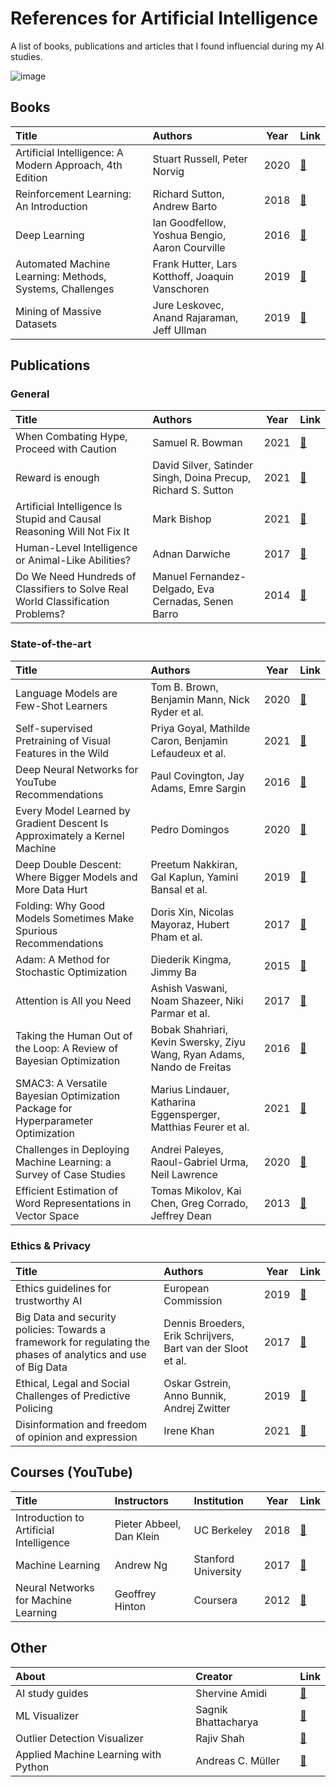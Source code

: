 # References for Artificial Intelligence
A list of books, publications and articles that I found influencial during my AI studies.

![image](https://user-images.githubusercontent.com/8168416/157867347-cea81f28-4733-454e-b1c6-4db35ad6de7c.png)

## Books
|Title|Authors|Year|Link|
|:-------------|:-------------|-------------|-------------|
|Artificial Intelligence: A Modern Approach, 4th Edition|Stuart Russell, Peter Norvig|2020|[:link:](https://www.pearson.com/us/higher-education/program/Russell-Artificial-Intelligence-A-Modern-Approach-4th-Edition/PGM1263338.html)|
|Reinforcement Learning: An Introduction|Richard Sutton, Andrew Barto|2018|[:link:](https://dl.acm.org/doi/10.5555/3312046)|
|Deep Learning|Ian Goodfellow, Yoshua Bengio, Aaron Courville|2016|[:link:](https://www.deeplearningbook.org/)|
|Automated Machine Learning: Methods, Systems, Challenges|Frank Hutter, Lars Kotthoff, Joaquin Vanschoren|2019|[:link:](https://link.springer.com/book/10.1007/978-3-030-05318-5)|
|Mining of Massive Datasets|Jure Leskovec, Anand Rajaraman, Jeff Ullman|2019|[:link:](http://www.mmds.org/)|

## Publications

### General

|Title|Authors|Year|Link|
|:-------------|:-------------|-------------|-------------|
|When Combating Hype, Proceed with Caution|Samuel R. Bowman|2021|[:link:](https://arxiv.org/abs/2110.08300)|
|Reward is enough|David Silver, Satinder Singh, Doina Precup, Richard S. Sutton|2021|[:link:](https://www.sciencedirect.com/science/article/pii/S0004370221000862)|
|Artificial Intelligence Is Stupid and Causal Reasoning Will Not Fix It|Mark Bishop|2021|[:link:](https://www.ncbi.nlm.nih.gov/pmc/articles/PMC7874145/)|
|Human-Level Intelligence or Animal-Like Abilities?|Adnan Darwiche|2017|[:link:](https://arxiv.org/abs/1707.04327)|
|Do We Need Hundreds of Classifiers to Solve Real World Classification Problems?|Manuel Fernandez-Delgado, Eva Cernadas, Senen Barro|2014|[:link:](https://jmlr.org/papers/volume15/delgado14a/delgado14a.pdf)|

### State-of-the-art

|Title|Authors|Year|Link|
|:-------------|:-------------|-------------|-------------|
|Language Models are Few-Shot Learners|Tom B. Brown, Benjamin Mann, Nick Ryder et al.|2020|[:link:](https://arxiv.org/pdf/2005.14165.pdf)|
|Self-supervised Pretraining of Visual Features in the Wild|Priya Goyal, Mathilde Caron, Benjamin Lefaudeux et al.|2021|[:link:](https://arxiv.org/pdf/2103.01988.pdf?fbclid=IwAR2pqhYda6MV9r2b3Afx_0eKUiZhX-Es6Pa_FbLOqH8fglQzO2kY3yKxZE8)|
|Deep Neural Networks for YouTube Recommendations|Paul Covington, Jay Adams, Emre Sargin|2016|[:link:](https://storage.googleapis.com/pub-tools-public-publication-data/pdf/45530.pdf)|
|Every Model Learned by Gradient Descent Is Approximately a Kernel Machine|Pedro Domingos|2020|[:link:](https://arxiv.org/abs/2012.00152)|
|Deep Double Descent: Where Bigger Models and More Data Hurt|Preetum Nakkiran, Gal Kaplun, Yamini Bansal et al.|2019|[:link:](https://arxiv.org/abs/1912.02292)|
|Folding: Why Good Models Sometimes Make Spurious Recommendations|Doris Xin, Nicolas Mayoraz, Hubert Pham et al.|2017|[:link:](https://dl.acm.org/doi/pdf/10.1145/3109859.3109911)|
|Adam: A Method for Stochastic Optimization|Diederik Kingma, Jimmy Ba|2015|[:link:](https://arxiv.org/abs/1412.6980)|
|Attention is All you Need|Ashish Vaswani, Noam Shazeer, Niki Parmar et al.|2017|[:link:](https://arxiv.org/abs/1706.03762)|
|Taking the Human Out of the Loop: A Review of Bayesian Optimization|Bobak Shahriari, Kevin Swersky, Ziyu Wang, Ryan Adams, Nando de Freitas|2016|[:link:](https://ieeexplore.ieee.org/document/7352306)|
|SMAC3: A Versatile Bayesian Optimization Package for Hyperparameter Optimization|Marius Lindauer, Katharina Eggensperger, Matthias Feurer et al.|2021|[:link:](https://arxiv.org/abs/2109.09831)|
|Challenges in Deploying Machine Learning: a Survey of Case Studies|Andrei Paleyes, Raoul-Gabriel Urma, Neil Lawrence|2020|[:link:](https://arxiv.org/pdf/2011.09926.pdf)|
|Efficient Estimation of Word Representations in Vector Space|Tomas Mikolov, Kai Chen, Greg Corrado, Jeffrey Dean|2013|[:link:](https://arxiv.org/pdf/1301.3781.pdf)|

### Ethics & Privacy
|Title|Authors|Year|Link|
|:-------------|:-------------|-------------|-------------|
|Ethics guidelines for trustworthy AI|European Commission|2019|[:link:](https://op.europa.eu/en/publication-detail/-/publication/d3988569-0434-11ea-8c1f-01aa75ed71a1)|
|Big Data and security policies: Towards a framework for regulating the phases of analytics and use of Big Data|Dennis Broeders, Erik Schrijvers, Bart van der Sloot et al.|2017|[:link:](https://www.sciencedirect.com/science/article/pii/S0267364917300675)|
|Ethical, Legal and Social Challenges of Predictive Policing|Oskar Gstrein, Anno Bunnik, Andrej Zwitter|2019|[:link:](https://research.rug.nl/en/publications/ethical-legal-and-social-challenges-of-predictive-policing)|
|Disinformation and freedom of opinion and expression|Irene Khan|2021|[:link:](https://www.ohchr.org/EN/Issues/FreedomOpinion/Pages/Report-on-disinformation.aspx)|

## Courses (YouTube)
|Title|Instructors|Institution|Year|Link|
|:-------------|:-------------|:-------------|-------------|-------------|
|Introduction to Artificial Intelligence|Pieter Abbeel, Dan Klein|UC Berkeley|2018|[:link:](https://www.youtube.com/playlist?list=PLsOUugYMBBJENfZ3XAToMsg44W7LeUVhF)|
|Machine Learning|Andrew Ng|Stanford University|2017|[:link:](https://youtube.com/playlist?list=PLLssT5z_DsK-h9vYZkQkYNWcItqhlRJLN)|
|Neural Networks for Machine Learning|Geoffrey Hinton|Coursera|2012|[:link:](https://youtube.com/playlist?list=PLoRl3Ht4JOcdU872GhiYWf6jwrk_SNhz9)|

## Other
|About|Creator|Link|
|:-------------|:-------------|-------------|
|AI study guides|Shervine Amidi|[:link:](https://stanford.edu/~shervine/teaching/cs-229/)|
|ML Visualizer|Sagnik Bhattacharya|[:link:](https://ml-visualizer.herokuapp.com/)|
|Outlier Detection Visualizer|Rajiv Shah|[:link:](http://projects.rajivshah.com/shiny/outlier/)|
|Applied Machine Learning with Python|Andreas C. Müller|[:link:](https://amueller.github.io/aml/index.html#)|
